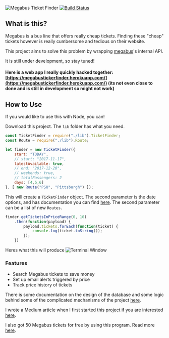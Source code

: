 ![Megabus Ticket Finder](https://i.imgur.com/qwyBbqT.png)
[![Build Status](https://travis-ci.org/varughese/megabus-ticket-finder.svg?branch=master
)](https://travis-ci.org/varughese/megabus-ticket-finder)

## What is this?
Megabus is a bus line that offers really cheap tickets. Finding these "cheap" tickets however is really cumbersome and tedious on their website.

This project aims to solve this problem by wrapping [megabus](http://us.megabus.com)'s internal API.

It is still under development, so stay tuned!

#### Here is a web app I really quickly hacked together: [https://megabustickerfinder.herokuapp.com/](https://megabustickerfinder.herokuapp.com/) (its not even close to done and is still in development so might not work)

## How to Use
If you would like to use this with Node, you can! 

Download this project. The `lib` folder has what you need.

```js
const TicketFinder = require("./lib").TicketFinder;
const Route = require("./lib").Route;

let finder = new TicketFinder({
	start: "TODAY",
	// start: "2017-11-17",
	latestAvailable: true,
	// end: "2017-12-20",
	// weekends: true,
	// totalPassengers: 2
	days: [4,5,6]
}, [ new Route("PSU", "Pittsburgh") ]);

```

This will create a `TicketFinder` object. The second parameter is the date options, and has documentation you can find [here](https://github.com/varughese/megabus-ticket-finder/blob/master/lib/helpers/dateopts.md). The second parameter can be a list of new `Routes`.

```js
finder.getTicketsInPriceRange(0, 10)
	.then(function(payload) {
		payload.tickets.forEach(function(ticket) {
			console.log(ticket.toString());
		});
	})
```

Heres what this will produce ![Terminal Window](https://i.imgur.com/AfG6y6D.png)

### Features
- Search Megabus tickets to save money
- Set up email alerts triggered by price
- Track price history of tickets

There is some documentation on the design of the database and some logic behind some of the complicated mechanisms of the project [here](https://github.com/varughese/megabus-ticket-finder/blob/master/docs/database.md).

I wrote a Medium article when I first started this project if you are interested [here](https://medium.com/@matvarughese3/creating-a-megabus-scraper-with-node-a7074973c1ab).

I also got 50 Megabus tickets for free by using this program. Read more [here](https://medium.com/@matvarughese3/how-i-got-50-megabus-tickets-for-free-8744b59227e9).
